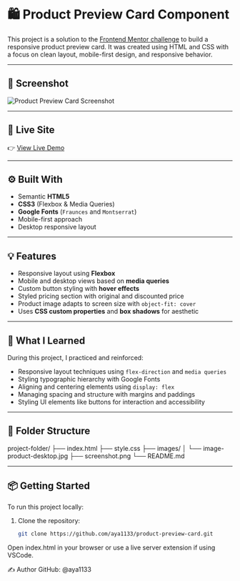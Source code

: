 # 🛍️ Product Preview Card Component

This project is a solution to the [Frontend Mentor challenge](https://www.frontendmentor.io/challenges/product-preview-card-component-GO7UmttRfa) to build a responsive product preview card. It was created using HTML and CSS with a focus on clean layout, mobile-first design, and responsive behavior.

---

## 📸 Screenshot

![Product Preview Card Screenshot](product20%screenshot.png/.) 

---

## 🔗 Live Site

👉 [View Live Demo](https://your-live-site-url.com) 

---

## ⚙️ Built With

- Semantic **HTML5**
- **CSS3** (Flexbox & Media Queries)
- **Google Fonts** (`Fraunces` and `Montserrat`)
- Mobile-first approach
- Desktop responsive layout

---

## 💡 Features

- Responsive layout using **Flexbox**
- Mobile and desktop views based on **media queries**
- Custom button styling with **hover effects**
- Styled pricing section with original and discounted price
- Product image adapts to screen size with `object-fit: cover`
- Uses **CSS custom properties** and **box shadows** for aesthetic

---

## 🧠 What I Learned

During this project, I practiced and reinforced:

- Responsive layout techniques using `flex-direction` and `media queries`
- Styling typographic hierarchy with Google Fonts
- Aligning and centering elements using `display: flex`
- Managing spacing and structure with margins and paddings
- Styling UI elements like buttons for interaction and accessibility

---

## 🧩 Folder Structure

project-folder/
├── index.html
├── style.css
├── images/
│ └── image-product-desktop.jpg
├── screenshot.png
└── README.md


---

## 📦 Getting Started

To run this project locally:

1. Clone the repository:
   ```bash
   git clone https://github.com/aya1133/product-preview-card.git
Open index.html in your browser or use a live server extension if using VSCode.

✍️ Author
GitHub: @aya1133


















